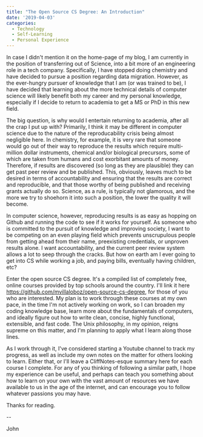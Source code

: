 ```yaml
---
title: "The Open Source CS Degree: An Introduction"
date: '2019-04-03'
categories:
  - Technology
  - Self-Learning 
  - Personal Experience
---
```


In case I didn't mention it on the home-page of my blog, I am currently in the position of transferring out of Science, into a bit more of an engineering role in a tech company. Specifically, I have stopped doing chemistry and have decided to pursue a position regarding data migration. However, as the ever-hungry pursuer of knowledge that I am (or was trained to be), I have decided that learning about the more technical details of computer science will likely benefit both my career and my personal knowledge, especially if I decide to return to academia to get a MS or PhD in this new field.

The big question, is why would I entertain returning to academia, after all the crap I put up with? Primarily, I think it may be different in computer science due to the nature of the reproducability crisis being almost negligible here. In chemistry, for example, it is very rare that someone would go out of their way to reproduce the results which require multi-million dollar instruments, chemical and/or biological precursors, some of which are taken from humans and cost exorbitant amounts of money. Therefore, if results are discovered (so long as they are plausible) they can get past peer review and be published. This, obviously, leaves much to be desired in terms of accountability and ensuring that the results are correct and reproducible, and that those worthy of being published and receiving grants actually do so. Science, as a rule, is typically not glamorous, and the more we try to shoehorn it into such a position, the lower the quality it will become.

In computer science, however, reproducing results is as easy as hopping on Github and running the code to see if it works for yourself. As someone who is committed to the pursuit of knowledge and improving society, I want to be competing on an even playing field which prevents unscrupulous people from getting ahead from their name, preexisting credentials, or unproven results alone. I want accountability, and the current peer review system allows a lot to seep through the cracks. But how on earth am I ever going to get into CS while working a job, and paying bills, eventually having children, etc?

Enter the open source CS degree. It's a compiled list of completely free, online courses provided by top schools around the country. I'll link it here https://github.com/mvillaloboz/open-source-cs-degree, for those of you who are interested. My plan is to work through these courses at my own pace, in the time I'm not actively working on work, so I can broaden my coding knowledge base, learn more about the fundamentals of computers, and ideally figure out how to write clean, concise, highly functional, extensible, and fast code. The Unix philosophy, in my opinion, reigns supreme on this matter, and I'm planning to apply what I learn along those lines. 

As I work through it, I've considered starting a Youtube channel to track my progress, as well as include my own notes on the matter for others looking to learn. Either that, or I'll leave a CliffNotes-esque summary here for each course I complete. For any of you thinking of following a similar path, I hope my experience can be useful, and perhaps can teach you something about how to learn on your own with the vast amount of resources we have available to us in the age of the internet, and can encourage you to follow whatever passions you may have. 

Thanks for reading.

--

John

 


